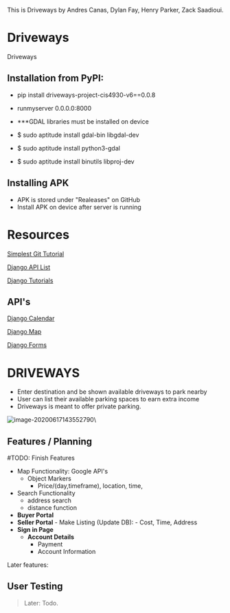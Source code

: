 This is Driveways by Andres Canas, Dylan Fay, Henry Parker, Zack Saadioui.

# Driveways
Driveways


## Installation from PyPI: 
- pip install driveways-project-cis4930-v6==0.0.8
- runmyserver 0.0.0.0:8000

- ***GDAL libraries must be installed on device
- $ sudo aptitude install gdal-bin libgdal-dev
- $ sudo aptitude install python3-gdal
- $ sudo aptitude install binutils libproj-dev

## Installing APK
- APK is stored under "Realeases" on GitHub
- Install APK on device after server is running 

# Resources

[Simplest Git Tutorial](https://rogerdudler.github.io/git-guide/)

[Django API List](https://github.com/wsvincent/awesome-django)

[Django Tutorials](https://github.com/wsvincent/awesome-django#educational)

## API's 



[Django Calendar](https://github.com/llazzaro/django-scheduler)

[Django Map](https://github.com/madisona/django-google-maps)

[Django Forms](https://github.com/django-crispy-forms/django-crispy-forms/)

# DRIVEWAYS

-   Enter destination and be shown available driveways to park nearby
-   User can list their available parking spaces to earn extra income
-   Driveways is meant to offer private parking.

![image-20200617143552790](assets/Design-Prototype/image-20200617143552790.png)\\

## Features / Planning

#TODO: Finish Features

-   Map Functionality: Google API's
    - Object Markers
        - Price/(day,timeframe), location, time, 
-   Search Functionality
    -   address search
    -   distance function
-   **Buyer Portal**
-   **Seller Portal**
        -   Make Listing (Update DB):
            -   Cost, Time, Address
- **Sign in Page**
    -   **Account Details**
        -   Payment
        -   Account Information
    
    

Later features:

## User Testing

> Later: Todo. 


